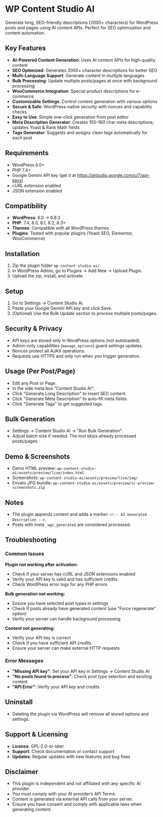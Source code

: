 # WP Content Studio AI

Generate long, SEO-friendly descriptions (2000+ characters) for WordPress posts and pages using AI content APIs. Perfect for SEO optimization and content automation.

## Key Features
- **AI-Powered Content Generation**: Uses AI content APIs for high-quality content
- **SEO Optimized**: Generates 2000+ character descriptions for better SEO
- **Multi-Language Support**: Generate content in multiple languages
- **Bulk Processing**: Update multiple posts/pages at once with background processing
- **WooCommerce Integration**: Special product descriptions for e-commerce
- **Customizable Settings**: Control content generation with various options
- **Secure & Safe**: WordPress-native security with nonces and capability checks
- **Easy to Use**: Simple one-click generation from post editor
- **Meta Description Generator**: Creates 155–160 char meta descriptions; updates Yoast & Rank Math fields
- **Tags Generator**: Suggests and assigns clean tags automatically for each post

## Requirements
- WordPress 6.0+
- PHP 7.4+
- Google Gemini API key (get it at https://aistudio.google.com/u/7/api-keys)
- cURL extension enabled
- JSON extension enabled

## Compatibility
- **WordPress**: 6.0 → 6.8.3
- **PHP**: 7.4, 8.0, 8.1, 8.2, 8.3+
- **Themes**: Compatible with all WordPress themes
- **Plugins**: Tested with popular plugins (Yoast SEO, Elementor, WooCommerce)

## Installation
1. Zip the plugin folder `wp-content-studio-ai/`.
2. In WordPress Admin, go to Plugins → Add New → Upload Plugin.
3. Upload the zip, install, and activate.

## Setup
1. Go to Settings → Content Studio AI.
2. Paste your Google Gemini API key and click Save.
3. (Optional) Use the Bulk Update section to process multiple posts/pages.

## Security & Privacy
- API keys are stored only in WordPress options (not autoloaded).
- Admin-only capabilities (`manage_options`) guard settings updates.
- Nonces protect all AJAX operations.
- Requests use HTTPS and only run when you trigger generation.

## Usage (Per Post/Page)
- Edit any Post or Page.
- In the side meta box "Content Studio AI":
- Click "Generate Long Description" to insert SEO content.
- Click "Generate Meta Description" to auto-fill meta fields.
- Click "Generate Tags" to get suggested tags.

## Bulk Generation
- Settings → Content Studio AI → "Run Bulk Generation".
- Adjust batch size if needed. The tool skips already processed posts/pages.

## Demo & Screenshots
- Demo HTML preview: `wp-content-studio-ai/assets/preview/live/index.html`
- Screenshots: `wp-content-studio-ai/assets/preview/live/img/`
- Envato JPG bundle: `wp-content-studio-ai/assets/preview/cc-preview-screenshots.zip`

## Notes
- The plugin appends content and adds a marker: `<!-- AI Generated Description -->`.
- Posts with meta `_wgc_generated` are considered processed.

## Troubleshooting

### Common Issues

**Plugin not working after activation:**
- Check if your server has cURL and JSON extensions enabled
- Verify your API key is valid and has sufficient credits
- Check WordPress error logs for any PHP errors

**Bulk generation not working:**
- Ensure you have selected post types in settings
- Check if posts already have generated content (use "Force regenerate" option)
- Verify your server can handle background processing

**Content not generating:**
- Verify your API key is correct
- Check if you have sufficient API credits
- Ensure your server can make external HTTP requests

### Error Messages
- **"Missing API key"**: Set your API key in Settings → Content Studio AI
- **"No posts found to process"**: Check post type selection and existing content
- **"API Error"**: Verify your API key and credits

## Uninstall
- Deleting the plugin via WordPress will remove all stored options and settings.

## Support & Licensing
- **License**: GPL-2.0-or-later
- **Support**: Check documentation or contact support
- **Updates**: Regular updates with new features and bug fixes

## Disclaimer
- This plugin is independent and not affiliated with any specific AI provider.
- You must comply with your AI provider’s API Terms.
- Content is generated via external API calls from your server.
- Ensure you have consent and comply with applicable laws when generating content.



